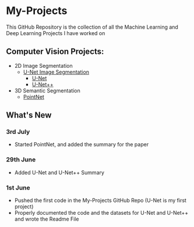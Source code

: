 # My-Projects

This GitHub Repository is the collection of all the Machine Learning and Deep Learning Projects I have worked on

## Computer Vision Projects: 
  * 2D Image Segmentation
    * [U-Net Image Segmentation](https://github.com/Vinayak-VG/My-Projects/tree/main/Computer%20Vision%20Projects/2D%20Image%20Segmentation/U-Net%20Image%20Segmentation)
      * [U-Net](https://github.com/Vinayak-VG/My-Projects/tree/main/Computer%20Vision%20Projects/2D%20Image%20Segmentation/U-Net%20Image%20Segmentation/U-Net)
      * [U-Net++](https://github.com/Vinayak-VG/My-Projects/tree/main/Computer%20Vision%20Projects/2D%20Image%20Segmentation/U-Net%20Image%20Segmentation/U-Net%2B%2B)
  * 3D Semantic Segmentation
    * [PointNet](https://github.com/Vinayak-VG/My-Projects/tree/main/Computer%20Vision%20Projects/3D%20Semantic%20Segmentation/PointNet)

## What's New
  
### 3rd July 
  
  * Started PointNet, and added the summary for the paper

### 29th June

  * Added U-Net and U-Net++ Summary

### 1st June

  * Pushed the first code in the My-Projects GitHub Repo (U-Net is my first project)  
  * Properly documented the code and the datasets for U-Net and U-Net++ and wrote the Readme File

